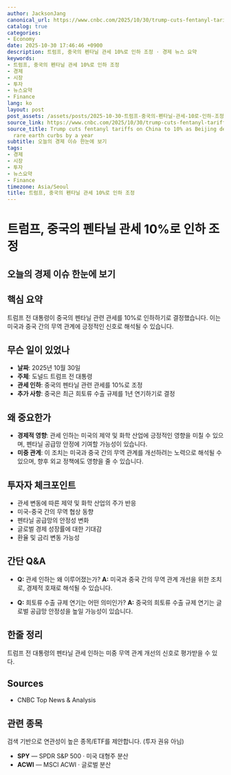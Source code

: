 ```yaml
---
author: JacksonJang
canonical_url: https://www.cnbc.com/2025/10/30/trump-cuts-fentanyl-tariffs-on-china-to-10percent-says-us-reached-rare-earths-deal-.html
catalog: true
categories:
- Economy
date: 2025-10-30 17:46:46 +0900
description: 트럼프, 중국의 펜타닐 관세 10%로 인하 조정 · 경제 뉴스 요약
keywords:
- 트럼프, 중국의 펜타닐 관세 10%로 인하 조정
- 경제
- 시장
- 투자
- 뉴스요약
- Finance
lang: ko
layout: post
post_assets: /assets/posts/2025-10-30-트럼프-중국의-펜타닐-관세-10로-인하-조정
source_link: https://www.cnbc.com/2025/10/30/trump-cuts-fentanyl-tariffs-on-china-to-10percent-says-us-reached-rare-earths-deal-.html
source_title: Trump cuts fentanyl tariffs on China to 10% as Beijing delays latest
  rare earth curbs by a year
subtitle: 오늘의 경제 이슈 한눈에 보기
tags:
- 경제
- 시장
- 투자
- 뉴스요약
- Finance
timezone: Asia/Seoul
title: 트럼프, 중국의 펜타닐 관세 10%로 인하 조정
---
```


# 트럼프, 중국의 펜타닐 관세 10%로 인하 조정
## 오늘의 경제 이슈 한눈에 보기

## 핵심 요약
트럼프 전 대통령이 중국의 펜타닐 관련 관세를 10%로 인하하기로 결정했습니다. 이는 미국과 중국 간의 무역 관계에 긍정적인 신호로 해석될 수 있습니다.

## 무슨 일이 있었나
- **날짜**: 2025년 10월 30일
- **주체**: 도널드 트럼프 전 대통령
- **관세 인하**: 중국의 펜타닐 관련 관세를 10%로 조정
- **추가 사항**: 중국은 최근 희토류 수출 규제를 1년 연기하기로 결정

## 왜 중요한가
- **경제적 영향**: 관세 인하는 미국의 제약 및 화학 산업에 긍정적인 영향을 미칠 수 있으며, 펜타닐 공급망 안정에 기여할 가능성이 있습니다.
- **미중 관계**: 이 조치는 미국과 중국 간의 무역 관계를 개선하려는 노력으로 해석될 수 있으며, 향후 외교 정책에도 영향을 줄 수 있습니다.

## 투자자 체크포인트
- 관세 변동에 따른 제약 및 화학 산업의 주가 반응
- 미국-중국 간의 무역 협상 동향
- 펜타닐 공급망의 안정성 변화
- 글로벌 경제 성장률에 대한 기대감
- 환율 및 금리 변동 가능성

## 간단 Q&A
- **Q:** 관세 인하는 왜 이루어졌는가?
  **A:** 미국과 중국 간의 무역 관계 개선을 위한 조치로, 경제적 호재로 해석될 수 있습니다.
  
- **Q:** 희토류 수출 규제 연기는 어떤 의미인가?
  **A:** 중국의 희토류 수출 규제 연기는 글로벌 공급망 안정성을 높일 가능성이 있습니다.

## 한줄 정리
트럼프 전 대통령의 펜타닐 관세 인하는 미중 무역 관계 개선의 신호로 평가받을 수 있다.

## Sources
- CNBC Top News & Analysis

## 관련 종목
검색 기반으로 연관성이 높은 종목/ETF를 제안합니다. (투자 권유 아님)
- **SPY** — SPDR S&P 500 · 미국 대형주 분산
- **ACWI** — MSCI ACWI · 글로벌 분산